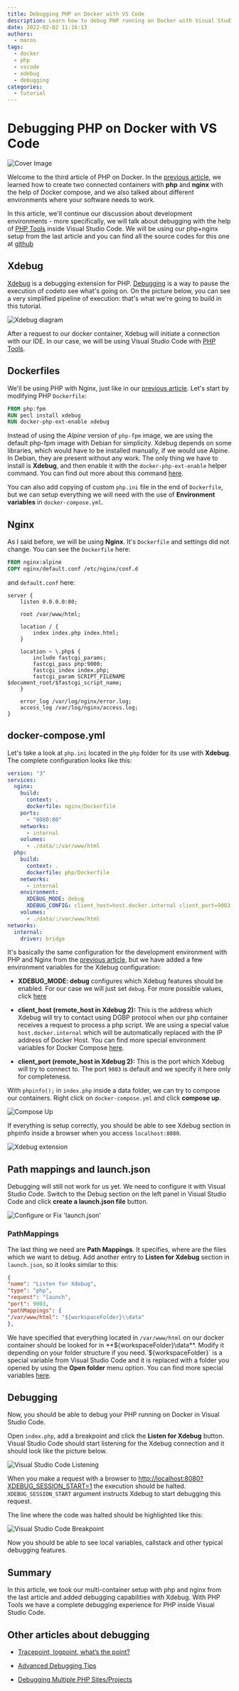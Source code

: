 ```yaml
---
title: Debugging PHP on Docker with VS Code
description: Learn how to debug PHP running on Docker with Visual Studio Code.
date: 2022-02-02 11:16:13
authors:
  - maros
tags:
  - docker
  - php
  - vscode
  - xdebug
  - debugging
categories:
  - tutorial
---
```


# Debugging PHP on Docker with VS Code

![Cover Image](imgs/docker3.png)

Welcome to the third article of PHP on Docker. In the [previous article](https://blog.devsense.com/2019/php-nginx-docker), we learned how to create two connected containers with **php** and **nginx** with the help of Docker compose, and we also talked about different environments where your software needs to work. 

<!-- more -->

In this article, we'll continue our discussion about development environments - more specifically, we will talk about debugging with the help of [PHP Tools](https://marketplace.visualstudio.com/items?itemName=DEVSENSE.phptools-vscode) inside Visual Studio Code. We will be using our php+nginx setup from the last article and you can find all the source codes for this one at [github](https://github.com/devsense/php-on-docker/tree/master/3%20-%20PHP%20and%20Xdebug)

## Xdebug
[Xdebug](https://xdebug.org/) is a debugging extension for PHP. [Debugging](https://en.wikipedia.org/wiki/Debugging) is a way to pause the execution of codeto see what's going on. On the picture below, you can see a very simplified pipeline of execution: that's what we're going to build in this tutorial. 

![Xdebug diagram](imgs/scheme.png)

After a request to our docker container, Xdebug will initiate a connection with our IDE. In our case, we will be using Visual Studio Code with [PHP Tools](https://marketplace.visualstudio.com/items?itemName=DEVSENSE.phptools-vscode). 

## Dockerfiles
We'll be using PHP with Nginx, just like in our [previous article](https://blog.devsense.com/2019/php-nginx-docker). Let's start by modifying PHP `Dockerfile`:

```dockerfile
FROM php:fpm
RUN pecl install xdebug
RUN docker-php-ext-enable xdebug
```

Instead of using the *Alpine* version of `php-fpm` image, we are using the default php-fpm image with Debian for simplicity. Xdebug depends on some libraries, which would have to be installed manually, if we would use Alpine. In Debian, they are present without any work. The only thing we have to install is **Xdebug**, and then enable it with the `docker-php-ext-enable` helper command. You can find out more about this command [here](https://docs.docker.com/samples/library/php/#how-to-install-more-php-extensions). 

You can also add copying of custom `php.ini` file in the end of `Dockerfile`, but we can setup everything we will need with the use of **Environment variables** in `docker-compose.yml`.

## Nginx
As I said before, we will be using **Nginx**. It's `Dockerfile` and settings did not change. You can see the `Dockerfile` here:

```dockerfile
FROM nginx:alpine
COPY nginx/default.conf /etc/nginx/conf.d
```

and `default.conf` here:

```
server {
    listen 0.0.0.0:80;

    root /var/www/html;

    location / {
        index index.php index.html;
    }

    location ~ \.php$ {
        include fastcgi_params;
        fastcgi_pass php:9000;
        fastcgi_index index.php;
        fastcgi_param SCRIPT_FILENAME $document_root/$fastcgi_script_name;
    }

    error_log /var/log/nginx/error.log;
    access_log /var/log/nginx/access.log;
}
```

## docker-compose.yml
Let's take a look at `php.ini` located in the `php` folder for its use with **Xdebug**. The complete configuration looks like this:

```yaml
version: "3"
services:
  nginx:
    build:
      context: .
      dockerfile: nginx/Dockerfile
    ports: 
      - "8080:80"
    networks:
      - internal
    volumes:
      - ./data/:/var/www/html
  php:
    build:
      context: .
      dockerfile: php/Dockerfile
    networks:
      - internal
    environment:
      XDEBUG_MODE: debug
      XDEBUG_CONFIG: client_host=host.docker.internal client_port=9003
    volumes:
      - ./data/:/var/www/html
networks:
  internal:
    driver: bridge
```

It's basically the same configuration for the development environment with PHP and Nginx from the [previous article](https://blog.devsense.com/2019/php-nginx-docker), but we have added a few environment variables for the Xdebug configuration:

* **XDEBUG_MODE: debug** configures which Xdebug features should be enabled. For our case we will just set `debug`. For more possible values, click [here](https://xdebug.org/docs/step_debug#mode)

* **client_host (remote_host in Xdebug 2):** This is the address which Xdebug will try to contact using DGBP protocol when our php container receives a request to process a php script. We are using a special value `host.docker.internal` which will be automatically replaced with the IP address of Docker Host. You can find more special environment variables for Docker Compose [here](https://docs.docker.com/compose/environment-variables/).

* **client_port (remote_host in Xdebug 2):** This is the port which Xdebug will try to connect to. The port `9003` is default and we specify it here only for completeness.

With  `phpinfo();` in `index.php` inside a data folder, we can try to compose our containers. Right click on `docker-compose.yml` and click **compose up**.

![Compose Up](imgs/compose-up.png)

If everything is setup correctly, you should be able to see Xdebug section in phpinfo inside a browser when you access `localhost:8080`.

![Xdebug extension](imgs/phpinfo.png)

## Path mappings and launch.json
Debugging will still not work for us yet. We need to configure it with Visual Studio Code. Switch to the Debug section on the left panel in Visual Studio Code and click **create a launch.json file** button.

![Configure or Fix 'launch.json'](imgs/create-launch.png)

### PathMappings

The last thing we need are **Path Mappings**. It specifies, where are the files which we want to debug. Add another entry to **Listen for Xdebug** section in `launch.json`, so it looks similar to this:

```json
{
"name": "Listen for Xdebug",
"type": "php",
"request": "launch",
"port": 9003,
"pathMappings": {
"/var/www/html": "${workspaceFolder}\\data"
},
```

We have specified that everything located in `/var/www/html` on our docker container should be looked for in **${workspaceFolder}\data**. Modify it depending on your folder structure if you need.`${workspaceFolder}` is a special variable from Visual Studio Code and it is replaced with a folder you opened by using the **Open folder** menu option. You can find more special variables [here](https://code.visualstudio.com/docs/editor/variables-reference).

## Debugging
Now, you should be able to debug your PHP running on Docker in Visual Studio Code. 

Open `index.php`, add a breakpoint and click the **Listen for Xdebug** button. Visual Studio Code should start listening for the Xdebug connection and it should look like the picture below.

![Visual Studio Code Listening](imgs/listen.png)

When you make a request with a browser to [http://localhost:8080?XDEBUG_SESSION_START=1](http://localhost:8080?XDEBUG_SESSION_START=1) the execution should be halted. `XDEBUG_SESSION_START` argument instructs Xdebug to start debugging this request.

The line where the code was halted should be highlighted like this:

![Visual Studio Code Breakpoint](imgs/debugging.png)

Now you should be able to see local variables, callstack and other typical debugging features.

## Summary
In this article, we took our multi-container setup with php and nginx from the last article and added debugging capabilities with Xdebug. With PHP Tools we have a complete debugging experience for PHP inside Visual Studio Code.

## Other articles about debugging

* [Tracepoint, logpoint, what’s the point?](https://blog.devsense.com/2019/php-tracepoint-logpoint)

* [Advanced Debugging Tips](https://blog.devsense.com/2017/07/advanced-debug)

* [Debugging Multiple PHP Sites/Projects](https://blog.devsense.com/2015/10/debugging-multiple-projects)

